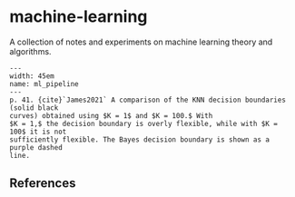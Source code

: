 # machine-learning

A collection of notes and experiments on machine learning theory and algorithms.


```{figure} img/knn.png
---
width: 45em
name: ml_pipeline
---
p. 41. {cite}`James2021` A comparison of the KNN decision boundaries (solid black
curves) obtained using $K = 1$ and $K = 100.$ With
$K = 1,$ the decision boundary is overly flexible, while with $K = 100$ it is not
sufficiently flexible. The Bayes decision boundary is shown as a purple dashed
line.
```



## References 

```{bibliography}
```